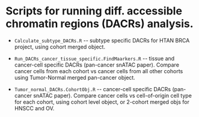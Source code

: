 # Scripts for running diff. accessible chromatin regions (DACRs) analysis.

* ```Calculate_subtype_DACRs.R``` -- subtype specific DACRs for HTAN BRCA project, using cohort merged object.

* ```Run_DACRs_cancer_tissue_specific.FindMaarkers.R``` -- tissue and cancer-cell specific DACRs (pan-cancer snATAC paper). Compare cancer cells from each cohort vs cancer cells from all other cohorts using Tumor-Normal merged pan-cancer object.

* ```Tumor_normal_DACRs.CohortObj.R``` -- cancer-cell specific DACRs (pan-cancer snATAC paper). Compare cancer cells vs cell-of-origin cell type for each cohort, using cohort level object, or 2-cohort merged objs for HNSCC and OV.